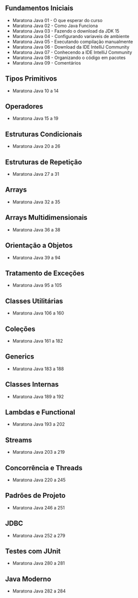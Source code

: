 ## Fundamentos Iniciais
* Maratona Java 01 - O que esperar do curso
* Maratona Java 02 - Como Java Funciona
* Maratona Java 03 - Fazendo o download da JDK 15
* Maratona Java 04 - Configurando variaveis de ambiente
* Maratona Java 05 - Executando compilação manualmente
* Maratona Java 06 - Download da IDE IntelliJ Community
* Maratona Java 07 - Conhecendo a IDE IntelliJ Community
* Maratona Java 08 - Organizando o código em pacotes
* Maratona Java 09 - Comentários

## Tipos Primitivos
* Maratona Java 10 a 14

## Operadores
* Maratona Java 15 a 19

## Estruturas Condicionais
* Maratona Java 20 a 26

## Estruturas de Repetição
* Maratona Java 27 a 31

## Arrays
* Maratona Java 32 a 35

## Arrays Multidimensionais
* Maratona Java 36 a 38

## Orientação a Objetos
* Maratona Java 39 a 94

## Tratamento de Exceções
* Maratona Java 95 a 105

## Classes Utilitárias
* Maratona Java 106 a 160

## Coleções
* Maratona Java 161 a 182

## Generics
* Maratona Java 183 a 188

## Classes Internas
* Maratona Java 189 a 192

## Lambdas e Functional
* Maratona Java 193 a 202

## Streams
* Maratona Java 203 a 219

## Concorrência e Threads
* Maratona Java 220 a 245

## Padrões de Projeto
* Maratona Java 246 a 251

## JDBC
* Maratona Java 252 a 279

## Testes com JUnit
* Maratona Java 280 a 281

## Java Moderno
* Maratona Java 282 a 284
